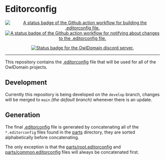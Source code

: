 # Editorconfig

<!-- Do not put the link/image nested tags on new lines as that will count the links as having whitespace which changes the rendering -->

<p align="center"> <!-- Project -->
  <a title="A link to the Github action workflow for building the .editorconfig file." href="https://github.com/Owl-Domain/editorconfig/actions/workflows/build.yml"><img alt="A status badge of the Github action workflow for building the .editorconfig file." src="https://github.com/Owl-Domain/editorconfig/actions/workflows/build.yml/badge.svg"></a>
  <a title="A link to the Github action workflow for notifying about changes to the .editorconfig file." href="https://github.com/Owl-Domain/editorconfig/actions/workflows/notify.yml"><img alt="A status badge of the Github action workflow for notifying about changes to the .editorconfig file." src="https://github.com/Owl-Domain/editorconfig/actions/workflows/notify.yml/badge.svg"></a>
</p>

<p align="center"> <!-- Organisation -->
  <a title="A link to the OwlDomain Discord server." href="https://discord.gg/JtXMeqVGQc"><img alt="Status badge for the OwlDomain discord server." src="https://img.shields.io/discord/1411024983550853162?style=social&logo=discord&label=discord&link=https%3A%2F%2Fdiscord.gg%2FJtXMeqVGQc"></a>
</p>

---

This repository contains the [.editorconfig](/.editorconfig) file that will be used for all of
the OwlDomain projects.


## Development

Currently this repository is being developed on the `develop` branch, changes will be
merged to `main` *(the default branch)* whenever there is an update.


## Generation

The final [.editorconfig](/.editorconfig) file is generated by concatenating all of the `*.editorconfig`
files found in the [parts](/parts/) directory, they are sorted alphabetically before concatenating.

The only exception is that the [parts/root.editorconfig](/parts/root.editorconfig) and
[parts/common.editorconfig](/parts/common.editorconfig) files will always be concatenated first.
